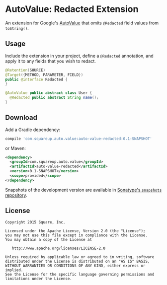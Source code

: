 # AutoValue: Redacted Extension

An extension for Google's [AutoValue](https://github.com/google/auto/tree/master/value) that omits
`@Redacted` field values from `toString()`.

## Usage

Include the extension in your project, define a `@Redacted` annotation, and apply it to any
fields that you wish to redact.

```java
@Retention(SOURCE)
@Target({METHOD, PARAMETER, FIELD})
public @interface Redacted {
}
```

```java
@AutoValue public abstract class User {
  @Redacted public abstract String name();
}
```

## Download

Add a Gradle dependency:

```groovy
compile 'com.squareup.auto.value:auto-value-redacted:0.1-SNAPSHOT'
```

or Maven:
```xml
<dependency>
  <groupId>com.squareup.auto.value</groupId>
  <artifactId>auto-value-redacted</artifactId>
  <version>0.1-SNAPSHOT</version>
  <scope>provided</scope>
</dependency>
```

Snapshots of the development version are available in [Sonatype's `snapshots` repository][snap].


## License

```
Copyright 2015 Square, Inc.

Licensed under the Apache License, Version 2.0 (the "License");
you may not use this file except in compliance with the License.
You may obtain a copy of the License at

   http://www.apache.org/licenses/LICENSE-2.0

Unless required by applicable law or agreed to in writing, software
distributed under the License is distributed on an "AS IS" BASIS,
WITHOUT WARRANTIES OR CONDITIONS OF ANY KIND, either express or implied.
See the License for the specific language governing permissions and
limitations under the License.
```




 [snap]: https://oss.sonatype.org/content/repositories/snapshots/
